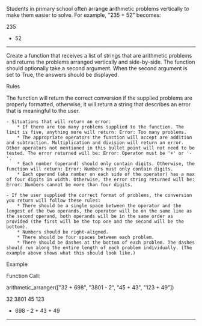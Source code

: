 Students in primary school often arrange arithmetic problems vertically to make them easier to solve. For example, "235 + 52" becomes:

  235
-  52
-----

Create a function that receives a list of strings that are arithmetic problems and returns the problems arranged vertically and side-by-side. The function should optionally take a second argument. When the second argument is set to True, the answers should be displayed.

Rules

The function will return the correct conversion if the supplied problems are properly formatted, otherwise, it will return a string that describes an error that is meaningful to the user.

    - Situations that will return an error:
        * If there are too many problems supplied to the function. The limit is five, anything more will return: Error: Too many problems.
        * The appropriate operators the function will accept are addition and subtraction. Multiplication and division will return an error. Other operators not mentioned in this bullet point will not need to be tested. The error returned will be: Error: Operator must be '+' or '-'.
        * Each number (operand) should only contain digits. Otherwise, the function will return: Error: Numbers must only contain digits.
        * Each operand (aka number on each side of the operator) has a max of four digits in width. Otherwise, the error string returned will be: Error: Numbers cannot be more than four digits.

    - If the user supplied the correct format of problems, the conversion you return will follow these rules:
        * There should be a single space between the operator and the longest of the two operands, the operator will be on the same line as the second operand, both operands will be in the same order as provided (the first will be the top one and the second will be the bottom).
        * Numbers should be right-aligned.
        * There should be four spaces between each problem.
        * There should be dashes at the bottom of each problem. The dashes should run along the entire length of each problem individually. (The example above shows what this should look like.)

Example

Function Call:

arithmetic_arranger(["32 + 698", "3801 - 2", "45 + 43", "123 + 49"])

   32      3801      45      123
+ 698    -    2    + 43    +  49
-----    ------    ----    -----
